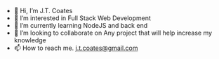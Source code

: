 - 👋 Hi, I’m J.T. Coates
- 👀 I’m interested in Full Stack Web Development
- 🌱 I’m currently learning NodeJS and back end
- 💞️ I’m looking to collaborate on Any project that will help increase my knowledge
- 📫 How to reach me. j.t.coates@gmail.com

<!---
JTCoates45/JTCoates45 is a ✨ special ✨ repository because its `README.md` (this file) appears on your GitHub profile.
You can click the Preview link to take a look at your changes.
--->
